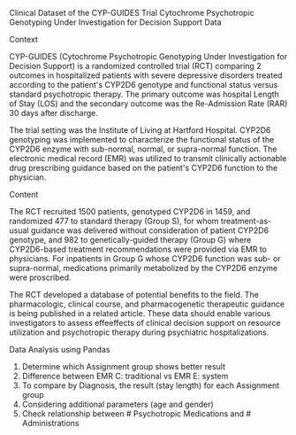 Clinical Dataset of the CYP-GUIDES Trial
Cytochrome Psychotropic Genotyping Under Investigation for Decision Support Data

Context

CYP-GUIDES (Cytochrome Psychotropic Genotyping Under Investigation for Decision Support) is a randomized controlled trial (RCT) comparing 2 outcomes in hospitalized patients with severe depressive disorders treated according to the patient's CYP2D6 genotype and functional status versus standard psychotropic therapy. The primary outcome was hospital Length of Stay (LOS) and the secondary outcome was the Re-Admission Rate (RAR) 30 days after discharge.

The trial setting was the Institute of Living at Hartford Hospital. CYP2D6 genotyping was implemented to characterize the functional status of the CYP2D6 enzyme with sub-normal, normal, or supra-normal function. The electronic medical record (EMR) was utilized to transmit clinically actionable drug prescribing guidance based on the patient's CYP2D6 function to the physician.

Content

The RCT recruited 1500 patients, genotyped CYP2D6 in 1459, and randomized 477 to standard therapy (Group S), for whom treatment-as-usual guidance was delivered without consideration of patient CYP2D6 genotype, and 982 to genetically-guided therapy (Group G) where CYP2D6-based treatment recommendations were provided via EMR to physicians. For inpatients in Group G whose CYP2D6 function was sub- or supra-normal, medications primarily metabolized by the CYP2D6 enzyme were proscribed.

The RCT developed a database of potential benefits to the field. The pharmacologic, clinical course, and pharmacogenetic therapeutic guidance is being published in a related article. These data should enable various investigators to assess effeeffects of clinical decision support on resource utilization and psychotropic therapy during psychiatric hospitalizations.



Data Analysis using Pandas

1. Determine which Assignment group shows better result
2. Difference between EMR C: traditional vs EMR E: system
3. To compare by Diagnosis, the result (stay length) for each Assignment group
4. Considering additional parameters (age and gender)
5. Check relationship between # Psychotropic Medications and # Administrations
